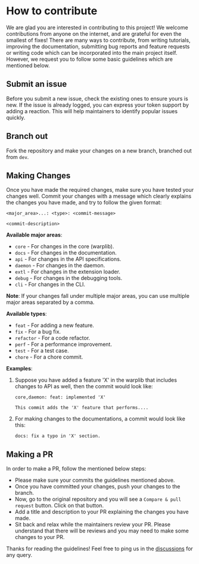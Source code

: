# How to contribute

We are glad you are interested in contributing to this project! We welcome contributions from anyone on the internet, and are grateful for even the smallest of fixes! There are many ways to contribute, from writing tutorials, improving the documentation, submitting bug reports and feature requests or writing code which can be incorporated into the main project itself. However, we request you to follow some basic guidelines which are mentioned below.

## **Submit an issue**
Before you submit a new issue, check the existing ones to ensure yours is new. If the issue is already logged, you can express your token support by adding a reaction. This will help maintainers to identify popular issues quickly.


## **Branch out**
Fork the repository and make your changes on a new branch, branched out from `dev`.

## **Making Changes** 
Once you have made the required changes, make sure you have tested your changes well. Commit your changes with a message which clearly explains the changes you have made, and try to follow the given format:

    <major_area>...: <type>: <commit-message>
    
    <commit-description>

**Available major areas**:
- `core` - For changes in the core (warplib).
- `docs` - For changes in the documentation.
- `api` - For changes in the API specifications.
- `daemon` - For changes in the daemon.
- `extl` - For changes in the extension loader.
- `debug` - For changes in the debugging tools.
- `cli` - For changes in the CLI.

**Note**: If your changes fall under multiple major areas, you can use multiple major areas separated by a comma.

**Available types**:
- `feat` - For adding a new feature.
- `fix` - For a bug fix.
- `refactor` - For a code refactor.
- `perf` - For a performance improvement.
- `test` - For a test case.
- `chore` - For a chore commit.

**Examples**:
1. Suppose you have added a feature 'X' in the warplib that includes changes to API as well, then the commit would look like:

    ```
    core,daemon: feat: implemented 'X'

    This commit adds the 'X' feature that performs....
    ```

2. For making changes to the documentations, a commit would look like this:

    ```
    docs: fix a typo in 'X' section.
    ```


## **Making a PR** 
In order to make a PR, follow the mentioned below steps:
-  Please make sure your commits the guidelines mentioned above.
- Once you have committed your changes, push your changes to the branch.
- Now, go to the original repository and you will see a `Compare & pull request` button. Click on that button.
- Add a title and description to your PR explaining the changes you have made.
- Sit back and relax while the maintainers review your PR. Please understand that there will be reviews and you may need to make some changes to your PR.

Thanks for reading the guidelines!
Feel free to ping us in the [discussions](https://github.com/orgs/warpdl/discussions) for any query.